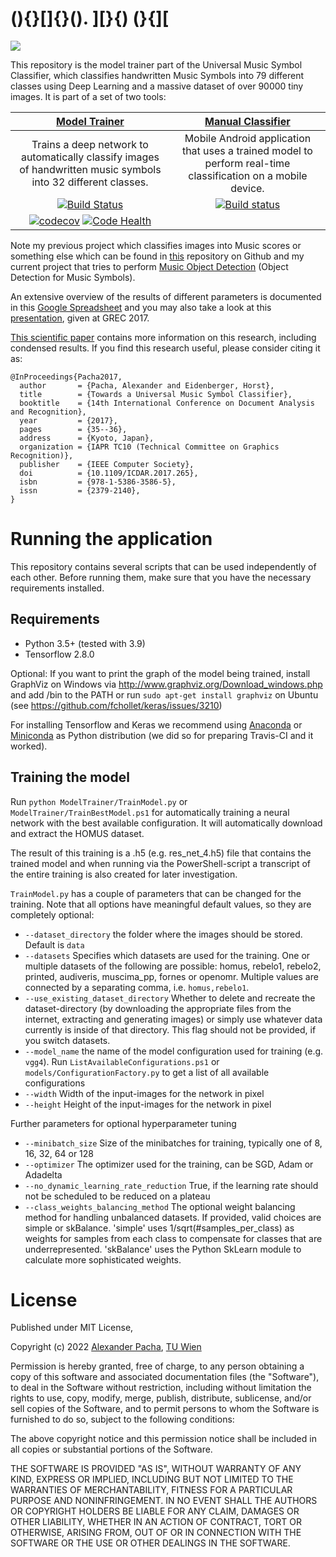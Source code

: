 # (){}[]{}(). ][}{) (}{][

![](universal-music-symbol-collection.png)

This repository is the model trainer part of the Universal Music Symbol Classifier, which classifies handwritten Music Symbols into 79 different classes using Deep Learning and a massive dataset of over 90000 tiny images. It is part of a set of two tools:

|[Model Trainer](https://github.com/apacha/MusicSymbolClassifier)|[Manual Classifier](https://github.com/apacha/ManualMusicSymbolClassifier)|
|:----:|:-----:|
|Trains a deep network to automatically classify images of handwritten music symbols into 32 different classes.|Mobile Android application that uses a trained model to perform real-time classification on a mobile device.|A small C#/WPF application that can be used manually classify images, used during evaluation|
|[![Build Status](https://travis-ci.org/apacha/MusicSymbolClassifier.svg?branch=master)](https://travis-ci.org/apacha/MusicSymbolClassifier)|[![Build status](https://ci.appveyor.com/api/projects/status/2lxb6eg6qnfj9jq5?svg=true)](https://ci.appveyor.com/project/apacha/manualmusicsymbolclassifier)|
|[![codecov](https://codecov.io/gh/apacha/MusicSymbolClassifier/branch/master/graph/badge.svg)](https://codecov.io/gh/apacha/MusicSymbolClassifier) [![Code Health](https://landscape.io/github/apacha/MusicSymbolClassifier/master/landscape.svg?style=flat)](https://landscape.io/github/apacha/MusicSymbolClassifier/master)||

Note my previous project which classifies images into Music scores or something else which can be found in [this](https://github.com/apacha/MusicScoreClassifier) repository on Github and my current project that tries to perform [Music Object Detection](https://github.com/apacha/MusicObjectDetector-TF) (Object Detection for Music Symbols).

An extensive overview of the results of different parameters is documented in this [Google Spreadsheet](https://docs.google.com/spreadsheets/d/1D9kHRhrOBogcrr5ko1DleCnHVKGGNkwbBc6_mnfA6XE/edit?usp=sharing) and you may also take a look at this [presentation](https://docs.google.com/presentation/d/14g97TnrcI9o-5D6DIY-dMFfBp9kUAqpbe86c-VE83Bk/edit?usp=sharing), given at GREC 2017.

[This scientific paper](https://alexanderpacha.files.wordpress.com/2017/05/grec_2017_paper___towards_a_universal_music_symbol_classifier.pdf) contains more information on this research, including condensed results. If you find this research useful, please consider citing it as:

    @InProceedings{Pacha2017,
      author       = {Pacha, Alexander and Eidenberger, Horst},
      title        = {Towards a Universal Music Symbol Classifier},
      booktitle    = {14th International Conference on Document Analysis and Recognition},
      year         = {2017},
      pages        = {35--36},
      address      = {Kyoto, Japan},
      organization = {IAPR TC10 (Technical Committee on Graphics Recognition)},
      publisher    = {IEEE Computer Society},
      doi          = {10.1109/ICDAR.2017.265},
      isbn         = {978-1-5386-3586-5},
      issn         = {2379-2140},
    }

# Running the application
This repository contains several scripts that can be used independently of each other. 
Before running them, make sure that you have the necessary requirements installed. 

## Requirements

- Python 3.5+ (tested with 3.9)
- Tensorflow 2.8.0

Optional: If you want to print the graph of the model being trained, install GraphViz on Windows via http://www.graphviz.org/Download_windows.php and add /bin to the PATH or run `sudo apt-get install graphviz` on Ubuntu (see https://github.com/fchollet/keras/issues/3210)

For installing Tensorflow and Keras we recommend using [Anaconda](https://www.continuum.io/downloads) or 
[Miniconda](https://conda.io/miniconda.html) as Python distribution (we did so for preparing Travis-CI and it worked).

## Training the model

Run `python ModelTrainer/TrainModel.py` or `ModelTrainer/TrainBestModel.ps1` for automatically training a neural network with the best available configuration. It will automatically download and extract the HOMUS dataset.

The result of this training is a .h5 (e.g. res_net_4.h5) file that contains the trained model and when running via the PowerShell-script a transcript of the entire training is also created for later investigation.

`TrainModel.py` has a couple of parameters that can be changed for the training. Note that all options have meaningful default values, so they are completely optional:

- `--dataset_directory` the folder where the images should be stored. Default is `data`
- `--datasets` Specifies which datasets are used for the training. One or multiple datasets of the following are possible: homus, rebelo1, rebelo2, printed, audiveris, muscima_pp, fornes or openomr. Multiple values are connected by a separating comma, i.e. `homus,rebelo1`.
- `--use_existing_dataset_directory` Whether to delete and recreate the dataset-directory (by downloading the appropriate files from the internet, extracting and generating images) or simply use whatever data currently is inside of that directory. This flag should not be provided, if you switch datasets.
- `--model_name` the name of the model configuration used for training (e.g. `vgg4`). Run `ListAvailableConfigurations.ps1` or `models/ConfigurationFactory.py` to get a list of all available configurations
- `--width` Width of the input-images for the network in pixel
- `--height` Height of the input-images for the network in pixel

Further parameters for optional hyperparameter tuning

- `--minibatch_size` Size of the minibatches for training, typically one of 8, 16, 32, 64 or 128
- `--optimizer` The optimizer used for the training, can be SGD, Adam or Adadelta
- `--no_dynamic_learning_rate_reduction` True, if the learning rate should not be scheduled to be reduced on a plateau
- `--class_weights_balancing_method` The optional weight balancing method for handling unbalanced datasets. If provided, valid choices are simple or skBalance. 'simple' uses 1/sqrt(#samples_per_class) as weights for samples from each class to compensate for classes that are underrepresented. 'skBalance' uses the Python SkLearn module to calculate more sophisticated weights.


# License

Published under MIT License,

Copyright (c) 2022 [Alexander Pacha](http://alexanderpacha.com), [TU Wien](https://informatics.tuwien.ac.at/people/alexander-pacha)

Permission is hereby granted, free of charge, to any person obtaining a copy
of this software and associated documentation files (the "Software"), to deal
in the Software without restriction, including without limitation the rights
to use, copy, modify, merge, publish, distribute, sublicense, and/or sell
copies of the Software, and to permit persons to whom the Software is
furnished to do so, subject to the following conditions:

The above copyright notice and this permission notice shall be included in all
copies or substantial portions of the Software.

THE SOFTWARE IS PROVIDED "AS IS", WITHOUT WARRANTY OF ANY KIND, EXPRESS OR
IMPLIED, INCLUDING BUT NOT LIMITED TO THE WARRANTIES OF MERCHANTABILITY,
FITNESS FOR A PARTICULAR PURPOSE AND NONINFRINGEMENT. IN NO EVENT SHALL THE
AUTHORS OR COPYRIGHT HOLDERS BE LIABLE FOR ANY CLAIM, DAMAGES OR OTHER
LIABILITY, WHETHER IN AN ACTION OF CONTRACT, TORT OR OTHERWISE, ARISING FROM,
OUT OF OR IN CONNECTION WITH THE SOFTWARE OR THE USE OR OTHER DEALINGS IN THE
SOFTWARE.
